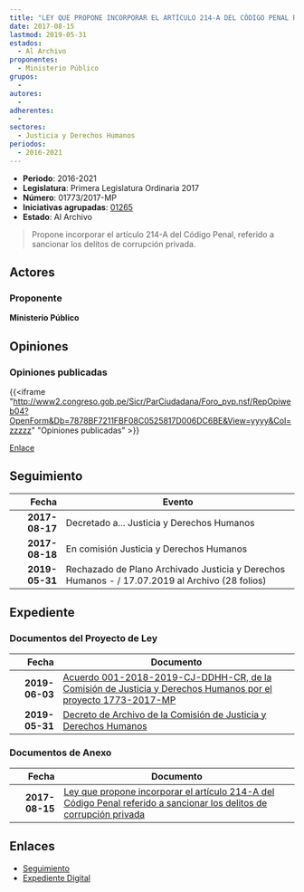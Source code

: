 ```yaml
---
title: "LEY QUE PROPONE INCORPORAR EL ARTÍCULO 214-A DEL CÓDIGO PENAL REFERIDO A SANCIONAR LOS DELITOS DE CORRUPCIÓN PRIVADA"
date: 2017-08-15
lastmod: 2019-05-31
estados: 
  - Al Archivo
proponentes: 
  - Ministerio Público
grupos: 
  - 
autores: 
  - 
adherentes: 
  - 
sectores: 
  - Justicia y Derechos Humanos
periodos: 
  - 2016-2021
---
```


- **Periodo**: 2016-2021
- **Legislatura**: Primera Legislatura Ordinaria 2017
- **Número**: 01773/2017-MP
- **Iniciativas agrupadas**: [01265](../../01200/01265)
- **Estado**: Al Archivo

> Propone incorporar el artículo 214-A del Código Penal, referido a sancionar los delitos de corrupción privada.


## Actores

### Proponente

**Ministerio Público**


## Opiniones

### Opiniones publicadas

{{<iframe "http://www2.congreso.gob.pe/Sicr/ParCiudadana/Foro_pvp.nsf/RepOpiweb04?OpenForm&Db=7878BF7211FBF08C0525817D006DC6BE&View=yyyy&Col=zzzzz" "Opiniones publicadas" >}}

[Enlace](http://www2.congreso.gob.pe/Sicr/ParCiudadana/Foro_pvp.nsf/RepOpiweb04?OpenForm&Db=7878BF7211FBF08C0525817D006DC6BE&View=yyyy&Col=zzzzz)

## Seguimiento

| Fecha | Evento |
|------:|--------|
| **2017-08-17** | Decretado a... Justicia y Derechos Humanos|
| **2017-08-18** | En comisión Justicia y Derechos Humanos|
| **2019-05-31** | Rechazado de Plano Archivado Justicia y Derechos Humanos - / 17.07.2019 al Archivo (28 folios)|


## Expediente


### Documentos del Proyecto de Ley

| Fecha | Documento |
|------:|--------|
| **2019-06-03** | [Acuerdo 001-2018-2019-CJ-DDHH-CR, de la Comisión de Justicia y Derechos Humanos por el proyecto 1773-2017-MP](http://www.leyes.congreso.gob.pe/Documentos/2016_2021/Decretos/Archivamiento/DA0040620190603.pdf) |
| **2019-05-31** | [Decreto de Archivo de la Comisión de Justicia y Derechos Humanos](http://www.leyes.congreso.gob.pe/Documentos/2016_2021/Decretos/Archivamiento/DA0177320190531.pdf) |

### Documentos de Anexo

| Fecha | Documento |
|------:|--------|
| **2017-08-15** | [Ley que propone incorporar el artículo 214-A del Código Penal referido a sancionar los delitos de corrupción privada](http://www.leyes.congreso.gob.pe/Documentos/2016_2021/Proyectos_de_Ley_y_de_Resoluciones_Legislativas/PL0177320170815.pdf) |

## Enlaces 

- [Seguimiento](http://www2.congreso.gob.pe/Sicr/TraDocEstProc/CLProLey2016.nsf/f7fff46988ca05b1052578e100829cc7/9ddfdae97e2172b70525817d005f2f36?OpenDocument)
- [Expediente Digital](http://www2.congreso.gob.pe/Sicr/TraDocEstProc/CLProLey2016.nsf/f7fff46988ca05b1052578e100829cc7/9ddfdae97e2172b70525817d005f2f36?OpenDocument&Click=05257FB7005EB655.eb71d0cf91d8294e05256cdf006b5706/$Body/0.1C6C)
